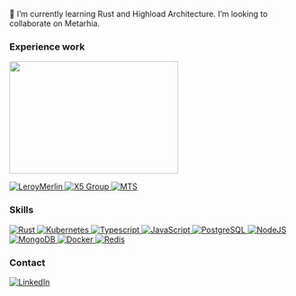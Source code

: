 🔭 I’m currently learning Rust and Highload Architecture. I’m looking to collaborate on Metarhia.

### Experience work
<img src="https://user-images.githubusercontent.com/44276887/151453653-946b3643-4a5b-4acb-829b-aabe6c6a16ce.gif" width="300" height="200" />
<p>
  <a href="https://github.com/adeo" target="_blank">
      <img alt="LeroyMerlin" src="https://img.shields.io/badge/-LeroyMerlin-43853d?style=flat-square&logo=adeo&logoColor=white" />
  </a>
  <a href="https://x5.ru/ru/" target="_blank">
    <img alt="X5 Group" src="https://img.shields.io/badge/-X5%20Group-43853d?style=flat-square&logo=x5&logoColor=white" />
  </a>
  <a href="https://moskva.mts.ru/personal" target="_blank">
    <img alt="MTS" src="https://img.shields.io/badge/-MTS-red?style=flat-square&logoColor=white" />
  </a>
</p>

### Skills
<p>
  <a href="https://www.rust-lang.org/" target="_blank">
    <img alt="Rust" src="https://img.shields.io/badge/-Rust-black?style=flat-square&logo=rust&logoColor=white" />
  </a>
  <a href="https://kubernetes.io/" target="_blank">
    <img alt="Kubernetes" src="https://img.shields.io/badge/-Kubernetes-blue?style=flat-square&logo=kubernetes&logoColor=white" />
  </a>
  <a href="https://www.typescriptlang.org/" target="_blank">
    <img alt="Typescript" src="https://img.shields.io/badge/-TypeScipt-blue?style=flat-square&logo=typescript&logoColor=white" />
  </a>
  <a href="https://www.w3schools.com/js/js_es6.asp" target="_blank">
    <img alt="JavaScript" src="https://img.shields.io/badge/-JavaScript-yellow?style=flat-square&logo=javascript&logoColor=white" />
  </a>
  <a href="https://www.postgresql.org/" target="_blank">
    <img alt="PostgreSQL" src="https://img.shields.io/badge/-PostgreSQL-blue?style=flat-square&logo=postgresql&logoColor=white" />
  </a>
  <a href="https://nodejs.org/" target="_blank">
    <img alt="NodeJS" src="https://img.shields.io/badge/-NodeJS-43853d?style=flat-square&logo=Node.js&logoColor=white" />
  </a>
  <a href="https://www.mongodb.com" target="_blank">
    <img alt="MongoDB" src="https://img.shields.io/badge/-MongoDB-13aa52?style=flat-square&logo=mongodb&logoColor=white" />
  </a>
  <a href="https://www.docker.com/" target="_blank">
    <img alt="Docker" src="https://img.shields.io/badge/-Docker-46a2f1?style=flat-square&logo=docker&logoColor=white" />
  </a>
  <a href="https://redis.io/" target="_blank">
    <img alt="Redis" src="https://img.shields.io/badge/-Redis-red?style=flat-square&logo=Redis&logoColor=white" />
  </a>
</p>

### Contact
<p>
  <a href="https://www.linkedin.com/in/maksim-zhuravlev-9189a1174/" target="_blank">
      <img alt="LinkedIn" src="https://img.shields.io/badge/linkedin-%230077B5.svg?&style=for-the-badge&logo=linkedin&logoColor=white" />
  </a>
</p>
